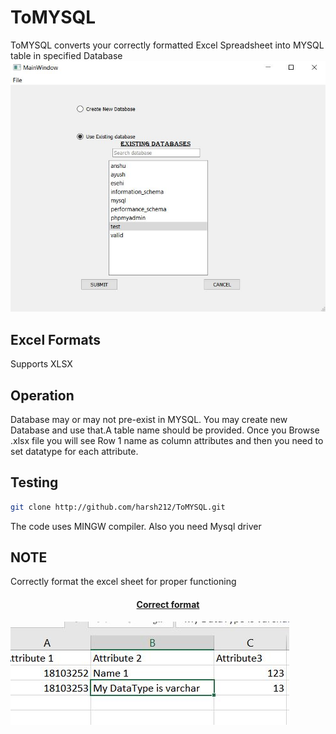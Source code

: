 # ToMYSQL
ToMYSQL converts your correctly formatted Excel Spreadsheet into MYSQL table in specified Database
<img src ="https://github.com/harsh212/ToMYSQL/blob/master/ss1.JPG">

## Excel Formats
Supports XLSX

## Operation 
Database may or may not pre-exist in MYSQL. You may create new Database and use that.A table name should be provided.
Once you Browse .xlsx file you will see Row 1 name as column attributes and then you need to set datatype for each attribute.

## Testing
```sh
git clone http://github.com/harsh212/ToMYSQL.git
```
The code uses MINGW compiler.
Also you need Mysql driver 
## NOTE
Correctly format the excel sheet for proper functioning

<h4 align="center">
<a href="https://github.com/harsh212/ToMYSQL/blob/master/Capture.JPG" </a>
  Correct format 
</h4>
<img src ="https://github.com/harsh212/ToMYSQL/blob/master/Capture.JPG">


